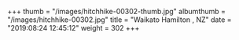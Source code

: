 +++
thumb = "/images/hitchhike-00302-thumb.jpg"
albumthumb = "/images/hitchhike-00302.jpg"
title = "Waikato Hamilton , NZ"
date = "2019:08:24 12:45:12"
weight = 302
+++
